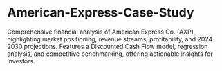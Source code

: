 # American-Express-Case-Study
Comprehensive financial analysis of American Express Co. (AXP), highlighting market positioning, revenue streams, profitability, and 2024-2030 projections. Features a Discounted Cash Flow model, regression analysis, and competitive benchmarking, offering actionable insights for investors.
